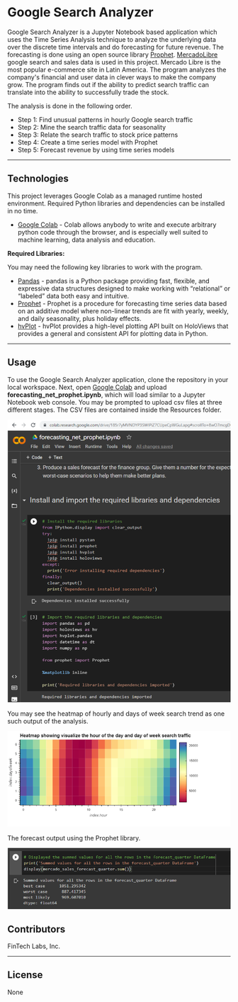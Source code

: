 # Google Search Analyzer
Google Search Analyzer is a Jupyter Notebook based application which uses the Time Series Analysis technique to analyze the underlying data over the discrete time intervals and do forecasting for future revenue. The forecasting is done using an open source library [Prophet](https://facebook.github.io/prophet/). [MercadoLibre](https://mercadolibre.com/) google search and sales data is used in this project. Mercado Libre is the most popular e-commerce site in Latin America. The program analyzes the company's financial and user data in clever ways to make the company grow. The program finds out if the ability to predict search traffic can translate into the ability to successfully trade the stock.

The analysis is done in the following order.

* Step 1: Find unusual patterns in hourly Google search traffic
* Step 2: Mine the search traffic data for seasonality
* Step 3: Relate the search traffic to stock price patterns
* Step 4: Create a time series model with Prophet
* Step 5: Forecast revenue by using time series models

---

## Technologies

This project leverages Google Colab as a managed runtime hosted environment. Required Python libraries and dependencies can be installed in no time.
* [Google Colab](https://colab.research.google.com/) - Colab allows anybody to write and execute arbitrary python code through the browser, and is especially well suited to machine learning, data analysis and education.

**Required Libraries:**

You may need the following key libraries to work with the program.

- [Pandas](https://pandas.pydata.org/docs/reference/index.html) - pandas is a Python package providing fast, flexible, and expressive data structures designed to make working with “relational” or “labeled” data both easy and intuitive.
- [Prophet](https://facebook.github.io/prophet/) - Prophet is a procedure for forecasting time series data based on an additive model where non-linear trends are fit with yearly, weekly, and daily seasonality, plus holiday effects.
- [hvPlot](https://hvplot.holoviz.org/) - hvPlot provides a high-level plotting API built on HoloViews that provides a general and consistent API for plotting data in Python.

---

## Usage

To use the Google Search Analyzer application, clone the repository in your local workspace. Next, open [Google Colab](https://colab.research.google.com/) and upload **forecasting_net_prophet.ipynb**, which will load similar to a Jupyter Notebook web console. You may be prompted to upload csv files at three different stages. The CSV files are contained inside the Resources folder.

![Google Colab](Images/app_usage.png)

You may see the heatmap of hourly and days of week search trend as one such output of the analysis.

![Heatmap of search trend](Images/bokeh_plot.png)

The forecast output using the Prophet library.

![Summed values of quarterly forecasting](Images/forecaste.png)

## Contributors

FinTech Labs, Inc.

---

## License

None
